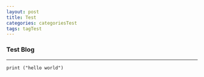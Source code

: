 ```yaml
---
layout: post
title: Test
categories: categoriesTest
tags: tagTest
---
```


### Test Blog

---

	print ("hello world")